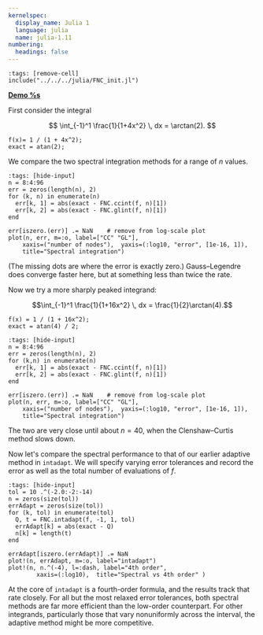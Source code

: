 ```yaml
---
kernelspec:
  display_name: Julia 1
  language: julia
  name: julia-1.11
numbering:
  headings: false
---
```

```{code-cell}
:tags: [remove-cell]
include("../../../julia/FNC_init.jl")
```
[**Demo %s**](#demo-integration-compare)

First consider the integral 

$$
\int_{-1}^1 \frac{1}{1+4x^2} \, dx = \arctan(2).
$$

```{code-cell}
f(x)= 1 / (1 + 4x^2);
exact = atan(2);
```

We compare the two spectral integration methods for a range of $n$ values.

```{code-cell}
:tags: [hide-input]
n = 8:4:96
err = zeros(length(n), 2)
for (k, n) in enumerate(n)
  err[k, 1] = abs(exact - FNC.ccint(f, n)[1])
  err[k, 2] = abs(exact - FNC.glint(f, n)[1])
end

err[iszero.(err)] .= NaN    # remove from log-scale plot
plot(n, err, m=:o, label=["CC" "GL"],
    xaxis=("number of nodes"),  yaxis=(:log10, "error", [1e-16, 1]), 
    title="Spectral integration")
```

(The missing dots are where the error is exactly zero.) Gauss–Legendre does converge faster here, but at something less than twice the rate.

Now we try a more sharply peaked integrand:
 
 $$\int_{-1}^1 \frac{1}{1+16x^2} \, dx = \frac{1}{2}\arctan(4).$$ 

```{code-cell}
f(x) = 1 / (1 + 16x^2);
exact = atan(4) / 2;
```

```{code-cell}
:tags: [hide-input]
n = 8:4:96
err = zeros(length(n), 2)
for (k,n) in enumerate(n)
  err[k, 1] = abs(exact - FNC.ccint(f, n)[1])
  err[k, 2] = abs(exact - FNC.glint(f, n)[1])
end

err[iszero.(err)] .= NaN    # remove from log-scale plot
plot(n, err, m=:o, label=["CC" "GL"],
    xaxis=("number of nodes"),  yaxis=(:log10, "error", [1e-16, 1]), 
    title="Spectral integration")
```

The two are very close until about $n=40$, when the Clenshaw–Curtis method slows down.

Now let's compare the spectral performance to that of our earlier adaptive method in `intadapt`. We will specify varying error tolerances and record the error as well as the total number of evaluations of $f$.

```{code-cell}
:tags: [hide-input]
tol = 10 .^(-2.0:-2:-14)
n = zeros(size(tol))  
errAdapt = zeros(size(tol))
for (k, tol) in enumerate(tol)
  Q, t = FNC.intadapt(f, -1, 1, tol)
  errAdapt[k] = abs(exact - Q)
  n[k] = length(t)
end

errAdapt[iszero.(errAdapt)] .= NaN
plot!(n, errAdapt, m=:o, label="intadapt")
plot!(n, n.^(-4), l=:dash, label="4th order",
        xaxis=(:log10),  title="Spectral vs 4th order" )
```

At the core of `intadapt` is a fourth-order formula, and the results track that rate closely. For all but the most relaxed error tolerances, both spectral methods are far more efficient than the low-order counterpart. For other integrands, particularly those that vary nonuniformly across the interval, the adaptive method might be more competitive.


